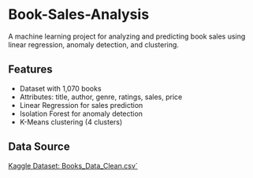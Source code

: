 # Book-Sales-Analysis

A machine learning project for analyzing and predicting book sales using linear regression, anomaly detection, and clustering.

## Features  
- Dataset with 1,070 books  
- Attributes: title, author, genre, ratings, sales, price   
- Linear Regression for sales prediction  
- Isolation Forest for anomaly detection  
- K-Means clustering (4 clusters)


## Data  Source  
[Kaggle Dataset: Books_Data_Clean.csv`](https://www.kaggle.com/datasets/thedevastator/books-sales-and-ratings)
